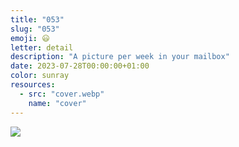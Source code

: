 ```yaml
---
title: "053"
slug: "053"
emoji: 😃
letter: detail
description: "A picture per week in your mailbox"
date: 2023-07-28T00:00:00+01:00
color: sunray
resources:
  - src: "cover.webp"
    name: "cover"
---
```

![](cover)
